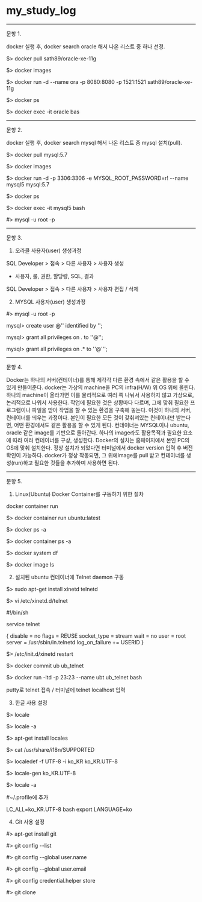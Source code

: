 # my_study_log

------------
문항 1.

docker  실행 후, docker search oracle 해서 나온 리스트 중 하나 선정.

$> docker pull sath89/oracle-xe-11g

$> docker images

$> docker run -d --name ora -p 8080:8080 -p 1521:1521 sath89/oracle-xe-11g

$> docker ps

$> docker exec -it oracle bas


------------
문항 2.

docker  실행 후, docker search mysql  해서 나온 리스트 중 mysql 설치(pull).

$> docker pull mysql:5.7

$> docker images

$> docker run -d -p 3306:3306 -e MYSQL_ROOT_PASSWORD=r! --name mysql5 mysql:5.7

$> docker ps

$> docker exec -it mysql5 bash

 #> mysql -u root -p

------------
문항 3.

1) 오라클 사용자(user) 생성과정

SQL Developer > 접속 > 다른 사용자 > 사용자 생성
 - 사용자, 룰, 권한, 할당량, SQL, 결과
 
SQL Developer > 접속 > 다른 사용자 > 사용자 편집 / 삭제


2) MYSQL 사용자(user) 생성과정

 #> mysql -u root -p
 
mysql> create user <user-name>@'<host>' identified by '<password>';
 
mysql> grant all privileges on *.* to '<user-name>'@'<host>';
 
mysql> grant all privileges on <DB>.* to '<user-name>'@'<host>'';  

------------- 
문항 4.

Docker는 하나의 서버(컨테이너)를 통해 제각각 다른 환경 속에서 같은 활용을 할 수 있게 만들어준다.
docker는 가상의 machine을 PC의 infra(H/W) 위 OS 위에 올린다. 하나의 machine이 올라가면 이를 물리적으로 여러 쪽 나눠서 사용하지 않고 가상으로, 논리적으로 나워서 사용한다. 작업에 필요한 것은 상황마다 다르며, 그에 맞춰 필요한 프로그램이나 파일을 받아 작업을 할 수 있는 환경을 구축해 놓는다. 이것이 하나의 서버, 컨테이너를 띄우는 과정이다. 본인이 필요한 모든 것이 갖춰져있는 컨테이너만 받는다면, 어떤 환경에서도 같은 활용을 할 수 있게 된다. 
컨테이너는 MYSQL이나 ubuntu, oracle 같은 image를 기반으로 돌아간다. 하나의 image라도 활용목적과 필요한 요소에 따라 여러 컨테이너를 구상, 생성한다.
Docker의 설치는 홈페이지에서 본인 PC의 OS에 맞춰 설치한다. 정상 설치가 되었다면 터미널에서 docker version 입력 후 버전 확인이 가능하다. docker가 정상 작동되면, 그 위에image를 pull 받고 컨테이너를 생성(run)하고 필요한 것들을 추가하며 사용하면 된다.

------------
문항 5.

1) Linux(Ubuntu) Docker Container를 구동하기 위한 절차

docker container run <docker-image-name> <command>
 
$> docker container run ubuntu:latest
 
$> docker ps -a

$> docker container ps -a

$> docker system df

$> docker image ls


2) 설치된 ubuntu 컨테이너에 Telnet daemon 구동

$> sudo apt-get install xinetd telnetd

$> vi /etc/xinetd.d/telnet

 #!/bin/sh
 
service telnet

{
    disable = no
    flags = REUSE
    socket_type = stream
    wait = no
    user = root
    server = /usr/sbin/in.telnetd
    log_on_failure += USERID
}

$> /etc/init.d/xinetd restart

$> docker commit ub ub_telnet

$> docker run -itd -p 23:23 --name ubt ub_telnet bash

putty로 telnet 접속 / 터미널에 telnet localhost 입력


3) 한글 사용 설정

$> locale     

$> locale -a  

$> apt-get install locales

$> cat /usr/share/i18n/SUPPORTED

$> localedef -f UTF-8 -i ko_KR ko_KR.UTF-8

$> locale-gen ko_KR.UTF-8

$> locale -a

#~/.profile에 추가
 
LC_ALL=ko_KR.UTF-8 bash
export LANGUAGE=ko


4) Git 사용 설정 

#> apt-get install git

#> git config --list

#> git config --global user.name <github-username>

#> git config --global user.email <email>

#> git config credential.helper store

#> git clone <github-url>

